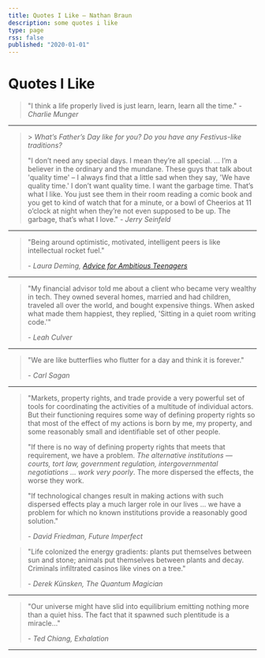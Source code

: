 ```yaml
---
title: Quotes I Like — Nathan Braun
description: some quotes i like
type: page
rss: false
published: "2020-01-01"
---
```


# Quotes I Like
> "I think a life properly lived is just learn, learn, learn all the time." - *Charlie Munger*

---
> \> *What’s Father’s Day like for you? Do you have any Festivus-like traditions?*
>
> "I don’t need any special days. I mean they’re all special. ... I’m a
> believer in the ordinary and the mundane. These guys that talk about 'quality
> time' – I always find that a little sad when they say, 'We have quality
> time.' I don’t want quality time. I want the garbage time. That’s what I
> like. You just see them in their room reading a comic book and you get to
> kind of watch that for a minute, or a bowl of Cheerios at 11 o’clock at night
> when they’re not even supposed to be up. The garbage, that’s what I love." -
> *Jerry Seinfeld*

---

> "Being around optimistic, motivated, intelligent peers is like intellectual
rocket fuel."
>
> \- *Laura Deming, [Advice for Ambitious Teenagers](https://ldeming.posthaven.com/advice-for-ambitious-teenagers)*

---

> "My financial advisor told me about a client who became very wealthy in tech.
They owned several homes, married and had children, traveled all over the
world, and bought expensive things. When asked what made them happiest, they
replied, 'Sitting in a quiet room writing code.'"
> 
> \- *Leah Culver*

---

> "We are like butterflies who flutter for a day and think it is forever."
> 
> \- *Carl Sagan*

---
> "Markets, property rights, and trade provide a very powerful set of tools for
coordinating the activities of a multitude of individual actors. But their
functioning requires some way of defining property rights so that most of the
effect of my actions is born by me, my property, and some reasonably small and
identifiable set of other people.
>
> "If there is no way of defining property rights that meets that requirement, we
have a problem. *The alternative institutions — courts, tort law, government
regulation, intergovernmental negotiations ... work very poorly*.  The more
dispersed the effects, the worse they work.
>
> "If technological changes result in making actions with such dispersed effects
play a much larger role in our lives ...  we have a problem for which no known
institutions provide a reasonably good solution."
> 
> \- *David Friedman, Future Imperfect*

> "Life colonized the energy gradients: plants put themselves between sun and
stone; animals put themselves between plants and decay. Criminals infiltrated
casinos like vines on a tree."
> 
> \- *Derek Künsken, The Quantum Magician*

---

> "Our universe might have slid into equilibrium emitting nothing more than a
> quiet hiss. The fact that it spawned such plentitude is a miracle..."
>
> \- *Ted Chiang, Exhalation*

---
